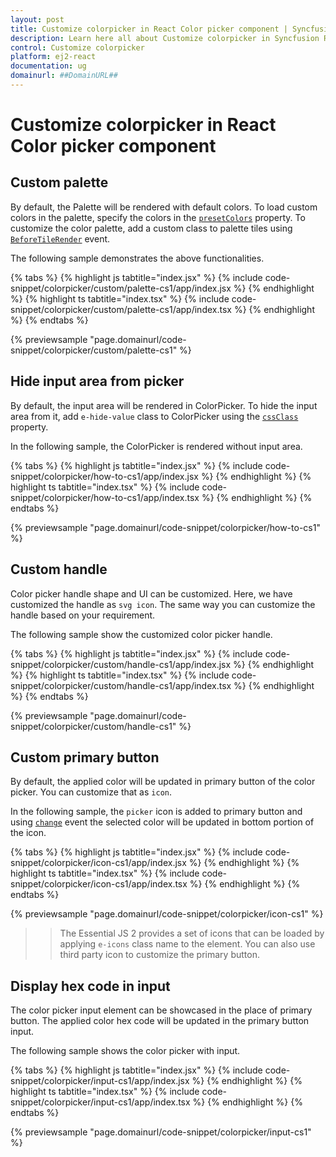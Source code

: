 ```yaml
---
layout: post
title: Customize colorpicker in React Color picker component | Syncfusion
description: Learn here all about Customize colorpicker in Syncfusion React Color picker component of Syncfusion Essential JS 2 and more.
control: Customize colorpicker 
platform: ej2-react
documentation: ug
domainurl: ##DomainURL##
---
```


# Customize colorpicker in React Color picker component

## Custom palette

By default, the Palette will be rendered with default colors. To load custom colors in the palette, specify the colors in the [`presetColors`](https://ej2.syncfusion.com/react/documentation/api/color-picker#presetcolors) property. To customize the color palette, add a custom class to palette tiles using [`BeforeTileRender`](https://ej2.syncfusion.com/react/documentation/api/color-picker#beforetilerender) event.

The following sample demonstrates the above functionalities.

{% tabs %}
{% highlight js tabtitle="index.jsx" %}
{% include code-snippet/colorpicker/custom/palette-cs1/app/index.jsx %}
{% endhighlight %}
{% highlight ts tabtitle="index.tsx" %}
{% include code-snippet/colorpicker/custom/palette-cs1/app/index.tsx %}
{% endhighlight %}
{% endtabs %}

 {% previewsample "page.domainurl/code-snippet/colorpicker/custom/palette-cs1" %}

## Hide input area from picker

By default, the input area will be rendered in ColorPicker. To hide the input area from it, add `e-hide-value` class to ColorPicker using the [`cssClass`](https://ej2.syncfusion.com/react/documentation/api/color-picker#cssclass) property.

In the following sample, the ColorPicker is rendered without input area.

{% tabs %}
{% highlight js tabtitle="index.jsx" %}
{% include code-snippet/colorpicker/how-to-cs1/app/index.jsx %}
{% endhighlight %}
{% highlight ts tabtitle="index.tsx" %}
{% include code-snippet/colorpicker/how-to-cs1/app/index.tsx %}
{% endhighlight %}
{% endtabs %}

 {% previewsample "page.domainurl/code-snippet/colorpicker/how-to-cs1" %}

## Custom handle

Color picker handle shape and UI can be customized. Here, we have customized the handle as `svg icon`. The same way you can customize the handle based on your requirement.

The following sample show the customized color picker handle.

{% tabs %}
{% highlight js tabtitle="index.jsx" %}
{% include code-snippet/colorpicker/custom/handle-cs1/app/index.jsx %}
{% endhighlight %}
{% highlight ts tabtitle="index.tsx" %}
{% include code-snippet/colorpicker/custom/handle-cs1/app/index.tsx %}
{% endhighlight %}
{% endtabs %}

 {% previewsample "page.domainurl/code-snippet/colorpicker/custom/handle-cs1" %}

## Custom primary button

By default, the applied color will be updated in primary button of the color picker. You can customize that as `icon`.

In the following sample, the `picker` icon is added to primary button and using [`change`](https://ej2.syncfusion.com/react/documentation/api/color-picker#change) event the selected color will be updated in bottom portion of the icon.

{% tabs %}
{% highlight js tabtitle="index.jsx" %}
{% include code-snippet/colorpicker/icon-cs1/app/index.jsx %}
{% endhighlight %}
{% highlight ts tabtitle="index.tsx" %}
{% include code-snippet/colorpicker/icon-cs1/app/index.tsx %}
{% endhighlight %}
{% endtabs %}

 {% previewsample "page.domainurl/code-snippet/colorpicker/icon-cs1" %}

>> The Essential JS 2 provides a set of icons that can be loaded by applying `e-icons` class name to the element. You can also use third party icon to customize the primary button.

## Display hex code in input

The color picker input element can be showcased in the place of primary button. The applied color hex code will be updated in the primary button input.

The following sample shows the color picker with input.

{% tabs %}
{% highlight js tabtitle="index.jsx" %}
{% include code-snippet/colorpicker/input-cs1/app/index.jsx %}
{% endhighlight %}
{% highlight ts tabtitle="index.tsx" %}
{% include code-snippet/colorpicker/input-cs1/app/index.tsx %}
{% endhighlight %}
{% endtabs %}

 {% previewsample "page.domainurl/code-snippet/colorpicker/input-cs1" %}

<!-- markdownlint-disable -->
<!-- ## Custom UI

The color picker UI can be customized in all possible ways. The following sample shows the excel like UI customization with help of SplitButton and Dialog component. In that by clicking the more colors option from color palette, the dialog contains color picker will open.

{% tabs %}
{% highlight js tabtitle="index.jsx" %}
{% include code-snippet/colorpicker/position-cs1/app/index.jsx %}
{% endhighlight %}
{% highlight ts tabtitle="index.tsx" %}
{% include code-snippet/colorpicker/position-cs1/app/index.tsx %}
{% endhighlight %}
{% endtabs %}

 {% previewsample "page.domainurl/code-snippet/colorpicker/position-cs1" %} -->

